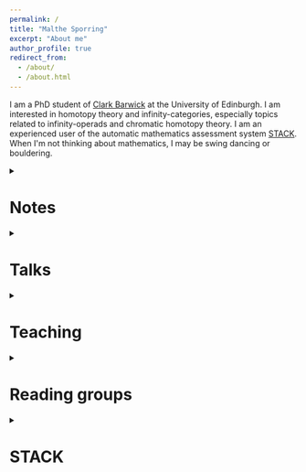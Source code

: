 ```yaml
---
permalink: /
title: "Malthe Sporring"
excerpt: "About me"
author_profile: true
redirect_from: 
  - /about/
  - /about.html
---
```

<style>
ul.no-bullets {
  list-style-type: none;
}
</style>
I am a PhD student of <a href="https://www.maths.ed.ac.uk/~cbarwick/" target="_blank">Clark Barwick</a> at the University of Edinburgh. I am interested in homotopy theory and infinity-categories, especially topics related to infinity-operads and chromatic homotopy theory. I am an experienced user of the automatic mathematics assessment system <a href="https://stack-assessment.org/" target="_blank" rel="noopener noreferrer">STACK</a>. When I'm not thinking about mathematics, I may be swing dancing or bouldering.

<details><summary><h1>Notes</h1></summary>
Informal notes on various topics. Comments and corrections are welcomed.
<br>
<!--<ul class="no-bullets">
<li><details><summary><h3><a href = "https://github.com/CapnJackBevs/PhD-Notes/blob/main/CHT/main.pdf" target="_blank" rel="noopener noreferrer"><img src="../images/pdf25.png" alt="png"></a> Chromatic homotopy theory</h3></summary><blockquote> (January 2023) Notes for <a href ="https://capnjackbevs.github.io/cht.html" target="_blank">a seminar series on chromatic homotopy theory</a> at the University of Edinburgh. Joint with <a href="https://capnjackbevs.github.io/" target="_blank" rel="noopener noreferrer">Willow Bevington</a>.</blockquote></details></li><li><details><summary><h3><a href = "https://raw.githubusercontent.com/malthefogsporring/spectral-sequences/main/main.pdf" target="_blank" rel="noopener noreferrer"><img src="../images/pdf25.png" alt="png"></a> Spectral sequences</h3></summary><blockquote> (January 2023) An evolving set of notes on spectral sequences, with focus on the Serre and Adams spectral sequences.</blockquote></details></li></ul>
<li><details><summary><h3><a href = "https://raw.githubusercontent.com/malthefogsporring/k-theory/main/main.pdf" target="_blank" rel="noopener noreferrer"><img src="../images/pdf25.png" alt="png"></a> Topological K-theory</h3></summary><blockquote> (January 2023) Notes from a Winter 2023 eCHT graduate course on K-Theory. Joint with Adrián Doña Mateo and <a href="https://capnjackbevs.github.io/" target="_blank" rel="noopener noreferrer">Willow Bevington</a>.</blockquote></details></li>--><!--<li><details><summary><h3><a href = "https://raw.githubusercontent.com/malthefogsporring/spectral-sequences/main/main.pdf" target="_blank" rel="noopener noreferrer"><img src="../images/pdf25.png" alt="png"></a> Spectral sequences</h3></summary><blockquote> (January 2023) An evolving set of notes on spectral sequences, with focus on the Serre and Adams spectral sequences.</blockquote></details></li></ul>-->
<ul class="no-bullets">
<li><details><summary><h3><a href = "https://raw.githubusercontent.com/malthefogsporring/coends/main/main.pdf" target="_blank" rel="noopener noreferrer"><img src="../images/pdf25.png" alt="png"></a> (Co)ends: a taster</h3></summary><blockquote> (August 2023) (Co)ends are an effective organisational tool in category theory, unifying many different concepts and providing a compact substitution to element-wise proofs. These notes are based on "Coend calculus" by Fosco Loregian. </blockquote></details></li>  
<li><details><summary><h3><a href = "https://raw.githubusercontent.com/malthefogsporring/persistent-homology/main/main.pdf" target="_blank" rel="noopener noreferrer"><img src="../images/pdf25.png" alt="png"></a> Persistent homology</h3></summary><blockquote> (December 2022) Notes on persistent homology, as part of a GlaMS (Glasgow-Maxwell school) group project. Joint with <a href="https://yanyauc.com/" target="_blank" rel="noopener noreferrer">Yan Yau Cheng</a> and Adrián Doña Mateo.</blockquote></details></li>  
<li><details><summary><h3><a href = "https://raw.githubusercontent.com/malthefogsporring/homology/main/main.pdf" target="_blank" rel="noopener noreferrer"><img src="../images/pdf25.png" alt="png"></a> Axiomatic homology theory</h3></summary><blockquote> (September 2021) Undergraduate notes on axiomatic homology theory. Homology is typically introduced as singular homology, with theorems proven explicitly using chain calculations. We take a different approach, defining a homology theory axiomatically as by Eilenberg and Steenrod, and then proving classical theorems directly from the axioms. This project was supervised by Prof. Clark Barwick and funded by the University of Edinburgh School of Mathematics Vacation Scholarship and College Vacation Scholarship funds.</blockquote></details></li>
</ul></details>


<details><summary><h1>Talks</h1>
</summary>
  <ul><li><details><summary><b>(Co)ends in infinity-categories</b>. <a href = "https://hodge.maths.ed.ac.uk/?page_id=38" target="_blank" rel="noopener noreferrer">Hodge Club (Edinburgh)</a> (June 2024).</summary>(Co)ends are certain (co)limits associated to bifunctors of the form F: C^op x C -> D. As an example, let R be a ring viewed as an one-object Ab-enriched category so an R-bimodule M is just a functor M:R^op x R -> Ab. Then the end of this functor is the centre of M and the coend is the space of coinvariants. (Co)ends are both abundant and admit a sort of calculus, making them useful for a large class of categorical arguments. In this talk I will give an overview of (co)ends, and explain how the definition can be extended to the world of infinity-categories.</details></li>
      <li><details><summary><b>∞-operads and operator categories</b>. <a href = "https://www.maths.ed.ac.uk/~adona/seminar.html" target="_blank" rel="noopener noreferrer">Edinburgh Category Theory Seminar</a> (March 2024).</summary>Operads are combinatorial gadgets that control algebraic theories. They were first introduced by Boardman-Vogt and May to classify homotopy types of iterated loop spaces and have since become an invaluable tool for doing categorical algebra. Their ∞-categorical incarnation, ∞-operads, subsumes the classical notion and has been a major player in the recent renaissance of homotopy-coherent algebra. 
The theory of ∞-operads is controlled by the category of pointed finite sets. Naturally, one may ask which categories give rise to an "operad-like" theory. As an answer to this question, I will describe Barwick's notion of an operator category φ and its associaated theory of φ-operads. This is a natural generalization of ∞-operads, subsuming many known variants of the notion, for example non-symmetric operads.</details></li>
      <li><details><summary><b>Topological K-Theory</b>. <a href = "https://hodge.maths.ed.ac.uk/?page_id=38" target="_blank" rel="noopener noreferrer">Hodge Club (Edinburgh)</a> (February 2023).</summary>Topological K-Theory is a generalized cohomology theory that captures information about vector bundles over a space. To build it, we first consider the Groethendieck group of C(X)-algebras, then extend this to a cohomology theory using suspensions. Alternatively, like any (co)homology theory, we can build a spectrum that represents it. The latter view illuminates the following important property of K-Theory: it controls the second cohomology theory in an infinite approximation of the stable homotopy groups of spheres.</details></li>
  <li><a href = "/files/ultrafilter.pdf" target="_blank" rel="noopener noreferrer"><img src="../images/pdf25.png" alt="png"></a><b>The ultrafilter monad</b>. GLaMS Example showcase (November 2022).</li></ul>
</details>



<details><summary><h1>Teaching</h1>
</summary>
	<h3>Tutoring - Edinburgh</h3>
    <ul>
        <li>(Autumn 2024) Accelerated Proofs and Problem Solving</li>
        <li>(Autumn 2024) Axiomatic Set Theory</li>
        <li>(Autumn 2024) MathsBase</li>
        <li>(Spring 2024) Honour Algebra - Skills</li>
        <li>(Spring 2024) Proofs and Problem Solving</li>
        <li>(Autumn 2023) Category Theory</li>
        <li>(Autumn 2023) Honours Analysis - Skills</li>
        <li>(Autumn 2023) MathsBase</li>
        <li>(Spring 2023) Algebraic Topology</li>
        <li>(Spring 2023) Fundamentals of Pure Mathematics</li></ul>
<h3>Other</h3>
<ul>
    <li>(Fall 2023) I am mentoring a project on algebraic topology for <a href="https://sites.google.com/view/twoples/home" target="_blank">Twoples</a>, an online directed reading program for maths undergraduates.</li>
</ul>
</details>






<details>
<summary><h1>Reading groups</h1>
</summary>
    <ul><li>(Spring 2024) <b><a href="https://malthefogsporring.github.io/infinity-n/">(∞,n)-categories</a></b> with <a href="https://capnjackbevs.github.io/" target="_blank">Willow Bevington</a>.</li>
      <li>(Summer 2023) <b>Coend calculus (Cofriends)</b> with <a href="https://capnjackbevs.github.io/" target="_blank">Willow Bevington</a> and Adrián Doña Mateo.</li>
  <li>(Spring 2023) <b><a href ="https://malthefogsporring.github.io/algebraic-geometry/">Algebraic geometry (Eisenboaties)</a></b> with <a href="https://capnjackbevs.github.io/" target="_blank">Willow Bevington</a>.</li>
      <li>(Spring 2023) <b><a href ="https://malthefogsporring.github.io/infinity-categories/">∞-categories</a></b> with <a href="https://capnjackbevs.github.io/" target="_blank">Willow Bevington</a> and Adrián Doña Mateo.</li>
  <li>(Spring 2023) <b><a href ="https://capnjackbevs.github.io/cht.html" target="_blank">Chromatic homotopy theory</a></b> with <a href="https://www.maths.ed.ac.uk/~cbarwick/" target="_blank">Clark Barwick</a> and <a href="https://capnjackbevs.github.io/" target="_blank">Willow Bevington</a>.</li>
      <li>(Fall 2022) <b>Commutative algebra (Eisenbuddies)</b>with <a href="https://capnjackbevs.github.io/" target="_blank">Willow Bevington</a>.</li></ul>
</details>






<!--<details><summary><h1>Travel</h1>
</summary>

  <table><tr><td>July 2022</td> <td><b><a href = "https://www.math.ku.dk/english/calendar/events/ytm2022/" target="_blank">Young Topologists Meeting 2022</a></b></td><td>Copenhagen</td></tr>
  <tr><td>October 2022</td> <td><b><a href = "https://www.mpim-bonn.mpg.de/node/11136" target="_blank">Conference on "Algebraic Topology, in memory of Hans-Joachim Baues"</a></b></td><td>Bonn</td></tr></table>
</details>-->

<details><summary><h1>STACK</h1></summary>
STACK is an open source online assessment system for STEM subjects. I have been involved in STACK since 2019 - here are some of my contributions:
<ul>
  <li>Designing the STACK website <a href="https://stack-assessment.org/" target="_blank" rel="noopener noreferrer">stack-assessment.org</a>.</li>
  <li>Editing <a href="https://docs.stack-assessment.org/content/2019-cate-case-studies.pdf" target="_blank" rel="noopener noreferrer">a collection of case studies</a>.</li>
  <li>Developing a <a href="http://docs.stack-assessment.org/en/Authoring/Authoring_quick_start/" target="_blank" rel="noopener noreferrer">video tutorial series</a>.</li>
  <li>Designing STACK quizzes for The University of Edinburgh, Heriot-Watt University and The University of Glasgow.</li></ul>
</details>
